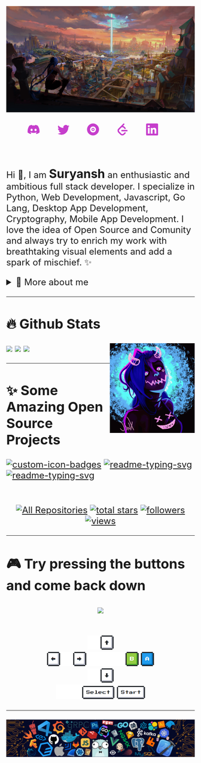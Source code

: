 <font size=5>
<img src="images/header.png" width="100%" height="50%"/>

<p align="center">
  <a href="https://discordapp.com/users/840183129288343573" alt="Discord">
  <svg xmlns="http://www.w3.org/2000/svg" width="32" height="32" fill="#c63ecc" class="bi bi-discord" viewBox="0 0 16 16">
  <path d="M13.545 2.907a13.227 13.227 0 0 0-3.257-1.011.05.05 0 0 0-.052.025c-.141.25-.297.577-.406.833a12.19 12.19 0 0 0-3.658 0 8.258 8.258 0 0 0-.412-.833.051.051 0 0 0-.052-.025c-1.125.194-2.22.534-3.257 1.011a.041.041 0 0 0-.021.018C.356 6.024-.213 9.047.066 12.032c.001.014.01.028.021.037a13.276 13.276 0 0 0 3.995 2.02.05.05 0 0 0 .056-.019c.308-.42.582-.863.818-1.329a.05.05 0 0 0-.01-.059.051.051 0 0 0-.018-.011 8.875 8.875 0 0 1-1.248-.595.05.05 0 0 1-.02-.066.051.051 0 0 1 .015-.019c.084-.063.168-.129.248-.195a.05.05 0 0 1 .051-.007c2.619 1.196 5.454 1.196 8.041 0a.052.052 0 0 1 .053.007c.08.066.164.132.248.195a.051.051 0 0 1-.004.085 8.254 8.254 0 0 1-1.249.594.05.05 0 0 0-.03.03.052.052 0 0 0 .003.041c.24.465.515.909.817 1.329a.05.05 0 0 0 .056.019 13.235 13.235 0 0 0 4.001-2.02.049.049 0 0 0 .021-.037c.334-3.451-.559-6.449-2.366-9.106a.034.034 0 0 0-.02-.019Zm-8.198 7.307c-.789 0-1.438-.724-1.438-1.612 0-.889.637-1.613 1.438-1.613.807 0 1.45.73 1.438 1.613 0 .888-.637 1.612-1.438 1.612Zm5.316 0c-.788 0-1.438-.724-1.438-1.612 0-.889.637-1.613 1.438-1.613.807 0 1.451.73 1.438 1.613 0 .888-.631 1.612-1.438 1.612Z"/>
</svg></a>
  &#8287;&#8287;&#8287;&#8287;&#8287;
  <a href="https://twitter.com/SuriPuri23"><svg xmlns="http://www.w3.org/2000/svg" width="32" height="32" fill="#c63ecc" class="bi bi-twitter" viewBox="0 0 16 16">
  <path d="M5.026 15c6.038 0 9.341-5.003 9.341-9.334 0-.14 0-.282-.006-.422A6.685 6.685 0 0 0 16 3.542a6.658 6.658 0 0 1-1.889.518 3.301 3.301 0 0 0 1.447-1.817 6.533 6.533 0 0 1-2.087.793A3.286 3.286 0 0 0 7.875 6.03a9.325 9.325 0 0 1-6.767-3.429 3.289 3.289 0 0 0 1.018 4.382A3.323 3.323 0 0 1 .64 6.575v.045a3.288 3.288 0 0 0 2.632 3.218 3.203 3.203 0 0 1-.865.115 3.23 3.23 0 0 1-.614-.057 3.283 3.283 0 0 0 3.067 2.277A6.588 6.588 0 0 1 .78 13.58a6.32 6.32 0 0 1-.78-.045A9.344 9.344 0 0 0 5.026 15z"/>
</svg></a>
  &#8287;&#8287;&#8287;&#8287;&#8287;
  <a href="https://www.youtube.com/UCRX2pao9vPLyVcPEQWIlUoA" alt="YouTube Music"><svg xmlns="http://www.w3.org/2000/svg" width="32" height="32" fill="#c63ecc" class="bi bi-vinyl-fill" viewBox="0 0 16 16">
  <path d="M8 6a2 2 0 1 0 0 4 2 2 0 0 0 0-4zm0 3a1 1 0 1 1 0-2 1 1 0 0 1 0 2z"/>
  <path d="M16 8A8 8 0 1 1 0 8a8 8 0 0 1 16 0zM4 8a4 4 0 1 0 8 0 4 4 0 0 0-8 0z"/>
</svg></a>
  &#8287;&#8287;&#8287;&#8287;&#8287;
  <a href="https://leetcode.com/Suryansh_Codes"><svg xmlns="http://www.w3.org/2000/svg" width="32" height="32" fill="#c63ecc " viewBox="0 0 24 24" role="img"><title>LeetCode icon</title><path d="M16.102 17.93l-2.697 2.607c-.466.467-1.111.662-1.823.662s-1.357-.195-1.824-.662l-4.332-4.363c-.467-.467-.702-1.15-.702-1.863s.235-1.357.702-1.824l4.319-4.38c.467-.467 1.125-.645 1.837-.645s1.357.195 1.823.662l2.697 2.606c.514.515 1.365.497 1.9-.038.535-.536.553-1.387.039-1.901l-2.609-2.636a5.055 5.055 0 0 0-2.445-1.337l2.467-2.503c.516-.514.498-1.366-.037-1.901-.535-.535-1.387-.552-1.902-.038l-10.1 10.101c-.981.982-1.494 2.337-1.494 3.835 0 1.498.513 2.895 1.494 3.875l4.347 4.361c.981.979 2.337 1.452 3.834 1.452s2.853-.512 3.835-1.494l2.609-2.637c.514-.514.496-1.365-.039-1.9s-1.386-.553-1.899-.039zM20.811 13.01H10.666c-.702 0-1.27.604-1.27 1.346s.568 1.346 1.27 1.346h10.145c.701 0 1.27-.604 1.27-1.346s-.569-1.346-1.27-1.346z"/></svg></a>
  &#8287;&#8287;&#8287;&#8287;&#8287;
  <a href=""><svg xmlns="http://www.w3.org/2000/svg" width="32" height="32" fill="#c63ecc" viewBox="0 0 24 24" role="img"><path d="M20.447 20.452h-3.554v-5.569c0-1.328-.027-3.037-1.852-3.037-1.853 0-2.136 1.445-2.136 2.939v5.667H9.351V9h3.414v1.561h.046c.477-.9 1.637-1.85 3.37-1.85 3.601 0 4.267 2.37 4.267 5.455v6.286zM5.337 7.433a2.062 2.062 0 0 1-2.063-2.065 2.064 2.064 0 1 1 2.063 2.065zm1.782 13.019H3.555V9h3.564v11.452zM22.225 0H1.771C.792 0 0 .774 0 1.729v20.542C0 23.227.792 24 1.771 24h20.451C23.2 24 24 23.227 24 22.271V1.729C24 .774 23.2 0 22.222 0h.003z"/></svg></a>
  &#8287;&#8287;&#8287;&#8287;&#8287;
  <!-- <a href="https://www.patreon.com/nezukobot"><img width="32px" alt="Patreon" title="Patreon" src="https://i.imgur.com/0uVwkoZ.png"/></a> -->
</p>

<br/>

<p>
  
Hi 👋, I am <font size=6>**Suryansh**</font> an enthusiastic and ambitious full stack developer. I specialize in Python, Web Development, Javascript, Go Lang, Desktop App Development, Cryptography, Mobile App Development. I love the idea of Open Source and Comunity and always try to enrich my work with breathtaking visual elements and add a spark of mischief. ✨

<div>
<details>
  <summary>🧑 More about me</summary>

-   🔭 I’m currently on a path to contribute to the world with my **Ideas**

-   🌱 I’m currently learning **Anything I find Interesting** 🤓

-   🤝 I’m looking for **People who have the same passion for Open Source and Projects to contribute to**

-   👨‍💻 All of my projects are available at [Suryansh-23](https://github.com/Suryansh-23)

-   💬 Ask me about **Open Source, Web Development, Python, Cryptography, AI & ML,Recreational Maths**

-   📫 Reach me out at **darthvader4u@duck.com**

-   💖 And, Yes I loved **Arcane**

</details>
  
</p>
  
---
## 🔥 Github Stats

<img align="right" width="45%" src="images/jinx-doodle.gif"/>

<a href="https://github.com/Suryansh-23"><img width="50%" src="https://github-readme-stats.vercel.app/api?username=Suryansh-23&theme=radical&title_color=3996fa&show_icons=true"></a>
<img width="50%" src="https://github-readme-streak-stats.herokuapp.com/?user=Suryansh-23&theme=radical&date_format=M%20j%5B%2C%20Y%5D&ring=3996fa&fire=3996fa&sideNums=3996fa"></a>
<a href="https://github.com/Suryansh-23">
<img width="50%" src="https://github-readme-stats-eight-theta.vercel.app/api/top-langs/?username=Suryansh-23&hide=html,css&layout=compact&langs_count=6&theme=radical"/>
</a>

---

## ✨ Some Amazing Open Source Projects

<p align="left">
  <a href="https://github.com/Suryansh-23/Project-Leek"><img width="25%" src="https://denvercoder1-github-readme-stats.vercel.app/api/pin?username=Suryansh-23&repo=Project-Leek&theme=react&bg_color=1F222E&title_color=d93d8d&icon_color=3996fa&hide_border=true&show_icons=true" alt="custom-icon-badges"></a>
  <a href="https://github.com/Suryansh-23/3D-Projectile"><img width="25%" src="https://denvercoder1-github-readme-stats.vercel.app/api/pin/?username=Suryansh-23&repo=3D-Projectile&hide_border=true&bg_color=1F222E&title_color=F85D7F&icon_color=3996fa&theme=react&show_icons=true" alt="readme-typing-svg"></a>
  <a href="https://github.com/Suryansh-23/brainfuck-go"><img width="25%" src="https://denvercoder1-github-readme-stats.vercel.app/api/pin/?username=Suryansh-23&repo=Brainfuck-Go&hide_border=true&bg_color=1F222E&title_color=F85D7F&icon_color=3996fa&theme=react&show_icons=true" alt="readme-typing-svg"></a>
</p>
<p align="center" style="margin-top: 4rem">
  <a href="https://github.com/Suryansh-23?tab=repositories&sort=stargazers"><img alt="All Repositories" title="All Repositories" src="https://custom-icon-badges.herokuapp.com/badge/-All%20Repos-2962FF?style=for-the-badge&logoColor=white&logo=repo"/></a>
  <a href="https://github.com/Suryansh-23?tab=repositories&sort=stargazers">
    <img alt="total stars" title="Total stars on GitHub" src="https://custom-icon-badges.herokuapp.com/badge/dynamic/json?logo=star&host=formatted-dynamic-badges.herokuapp.com&formatter=metric&style=for-the-badge&color=55960c&labelColor=488207&label=stars&query=%24.stars&url=https%3A%2F%2Fapi.github-star-counter.workers.dev%2Fuser%2FSuryansh-23"/></a>
  <a href="https://github.com/Suryansh-23?tab=followers">
    <img alt="followers" title="Follow me on Github" src="https://custom-icon-badges.herokuapp.com/github/followers/Suryansh-23?color=236ad3&labelColor=1155ba&style=for-the-badge&logo=person-add&label=Follow&logoColor=white"/></a>
  <a href="https://github.com/Suryansh-23">
    <img alt="views" title="GitHub profile views" src="https://visitor-badge-reloaded.herokuapp.com/badge?page_id=Suryansh-23&style=for-the-badge&color=7c007c&lcolor=640464&logo=AngelList&logoColor=white"/></a>
</p>

---

## 🎮 Try pressing the buttons and come back down

<div style="text-align: center">
<img src="https://toy.aoaoao.me/image" width="300"/>

<br><a href="https://toy.aoaoao.me/control?button=2&callback=https://github.com/Suryansh-23"><img src="https://raw.githubusercontent.com/Suryansh-23/Suryansh-23/main/images/blank.png" width="35"/><img src="https://raw.githubusercontent.com/Suryansh-23/Suryansh-23/main/images/up.png" width="35"/></a>
<br><a href="https://toy.aoaoao.me/control?button=1&callback=https://github.com/Suryansh-23"><img src="https://raw.githubusercontent.com/Suryansh-23/Suryansh-23/main/images/left.png" width="35"/></a><img src="https://raw.githubusercontent.com/Suryansh-23/Suryansh-23/main/images/blank.png" width="35"/><a href="https://toy.aoaoao.me/control?button=0&callback=https://github.com/Suryansh-23"><img src="https://raw.githubusercontent.com/Suryansh-23/Suryansh-23/main/images/right.png" width="35"/></a><img src="https://raw.githubusercontent.com/Suryansh-23/Suryansh-23/main/images/blank.png" width="35"/><img src="https://raw.githubusercontent.com/Suryansh-23/Suryansh-23/main/images/blank.png" width="35"/><img src="https://raw.githubusercontent.com/Suryansh-23/Suryansh-23/main/images/blank.png" width="35"/><a href="https://toy.aoaoao.me/control?button=5&callback=https://github.com/Suryansh-23"><img src="https://raw.githubusercontent.com/Suryansh-23/Suryansh-23/main/images/B.png" width="35"/></a> <a href="https://toy.aoaoao.me/control?button=4&callback=https://github.com/Suryansh-23"><img src="https://raw.githubusercontent.com/Suryansh-23/Suryansh-23/main/images/A.png" width="35"/></a>
<br><a href="https://toy.aoaoao.me/control?button=3&callback=https://github.com/Suryansh-23"><img src="https://raw.githubusercontent.com/Suryansh-23/Suryansh-23/main/images/blank.png" width="35"/><img src="https://raw.githubusercontent.com/Suryansh-23/Suryansh-23/main/images/down.png" width="35"/></a>
<br><img src="https://raw.githubusercontent.com/Suryansh-23/Suryansh-23/main/images/blank.png" width="35"/><img src="https://raw.githubusercontent.com/Suryansh-23/Suryansh-23/main/images/blank.png" width="35"/><a href="https://toy.aoaoao.me/control?button=6&callback=https://github.com/Suryansh-23"><img src="https://raw.githubusercontent.com/Suryansh-23/Suryansh-23/main/images/select.png" height="35"/></a> <a href="https://toy.aoaoao.me/control?button=7&callback=https://github.com/Suryansh-23"><img src="https://raw.githubusercontent.com/Suryansh-23/Suryansh-23/main/images/start.png" height="35" /></a>

  </div>

---

<img src="images/footer.png" width="100%" height="auto"/>

